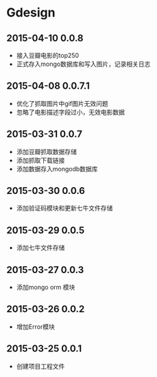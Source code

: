 # Gdesign

## 2015-04-10 0.0.8
* 接入豆瓣电影的top250
* 正式存入mongo数据库和写入图片，记录相关日志


## 2015-04-08 0.0.7.1
* 优化了抓取图片中gif图片无效问题
* 忽略了电影描述字段过小，无效电影数据 


## 2015-03-31 0.0.7
* 添加豆瓣抓取数据存储
* 添加抓取下载链接
* 添加数据存入mongodb数据库


## 2015-03-30 0.0.6
* 添加验证码模块和更新七牛文件存储


## 2015-03-29 0.0.5
* 添加七牛文件存储


## 2015-03-27 0.0.3
* 添加mongo orm 模块


## 2015-03-26 0.0.2
* 增加Error模块


## 2015-03-25 0.0.1
* 创建项目工程文件
